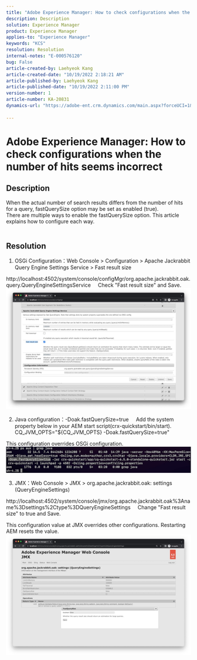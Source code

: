 ```yaml
---
title: "Adobe Experience Manager: How to check configurations when the number of hits seems incorrect"
description: Description
solution: Experience Manager
product: Experience Manager
applies-to: "Experience Manager"
keywords: "KCS"
resolution: Resolution
internal-notes: "E-000576120"
bug: False
article-created-by: Laehyeok Kang
article-created-date: "10/19/2022 2:18:21 AM"
article-published-by: Laehyeok Kang
article-published-date: "10/19/2022 2:11:00 PM"
version-number: 1
article-number: KA-20831
dynamics-url: "https://adobe-ent.crm.dynamics.com/main.aspx?forceUCI=1&pagetype=entityrecord&etn=knowledgearticle&id=9b90084b-544f-ed11-bba2-0022480867bd"

---
```

# Adobe Experience Manager: How to check configurations when the number of hits seems incorrect

## Description

When the actual number of search results differs from the number of hits for a query, fastQuerySize option may be set as enabled (true).
<br>There are multiple ways to enable the fastQuerySize option. This article explains how to configure each way.
<br> 

## Resolution


1. OSGi Configuration：Web Console &gt; Configuration &gt; Apache Jackrabbit Query Engine Settings Service &gt; Fast result size

http://localhost:4502/system/console/configMgr/org.apache.jackrabbit.oak.query.QueryEngineSettingsService
    Check "Fast result size" and Save.
   ![](assets/cef3b476-b74f-ed11-bba2-0022480867bd.png)

2. Java configuration：-Doak.fastQuerySize=true
    Add the system property below in your AEM start script(crx-quickstart/bin/start).
        CQ_JVM_OPTS="${CQ_JVM_OPTS} -Doak.fastQuerySize=true"

This configuration overrides OSGi configuration.
    ![](assets/4afe8a85-b74f-ed11-bba2-0022480867bd.png)

3. JMX：Web Console &gt; JMX &gt; org.apache.jackrabbit.oak: settings (QueryEngineSettings)

http://localhost:4502/system/console/jmx/org.apache.jackrabbit.oak%3Aname%3Dsettings%2Ctype%3DQueryEngineSettings
    Change "Fast result size" to true and Save.

This configuration value at JMX overrides other configurations. Restarting AEM resets the value.
![](assets/8592cd98-b74f-ed11-bba2-0022480867bd.png)
